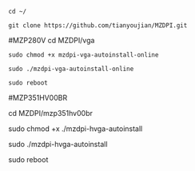     cd ~/

    git clone https://github.com/tianyoujian/MZDPI.git
#MZP280V
    cd MZDPI/vga

    sudo chmod +x mzdpi-vga-autoinstall-online

    sudo ./mzdpi-vga-autoinstall-online

    sudo reboot
#MZP351HV00BR

cd MZDPI/mzp351hv00br

sudo chmod +x ./mzdpi-hvga-autoinstall

sudo ./mzdpi-hvga-autoinstall

sudo reboot
